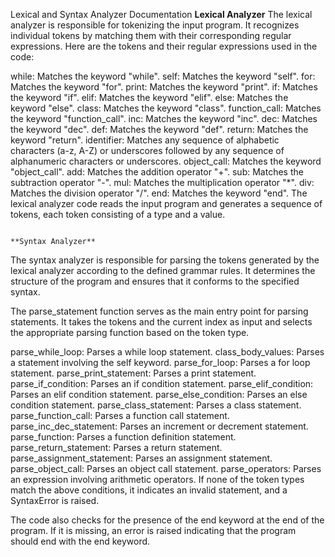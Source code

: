 Lexical and Syntax Analyzer Documentation
                                                                      **Lexical Analyzer**
The lexical analyzer is responsible for tokenizing the input program. It recognizes individual tokens by matching them with their corresponding regular expressions. Here are the tokens and their regular expressions used in the code:

while: Matches the keyword "while".
self: Matches the keyword "self".
for: Matches the keyword "for".
print: Matches the keyword "print".
if: Matches the keyword "if".
elif: Matches the keyword "elif".
else: Matches the keyword "else".
class: Matches the keyword "class".
function_call: Matches the keyword "function_call".
inc: Matches the keyword "inc".
dec: Matches the keyword "dec".
def: Matches the keyword "def".
return: Matches the keyword "return".
identifier: Matches any sequence of alphabetic characters (a-z, A-Z) or underscores followed by any sequence of alphanumeric characters or underscores.
object_call: Matches the keyword "object_call".
add: Matches the addition operator "+".
sub: Matches the subtraction operator "-".
mul: Matches the multiplication operator "*".
div: Matches the division operator "/".
end: Matches the keyword "end".
The lexical analyzer code reads the input program and generates a sequence of tokens, each token consisting of a type and a value.

                                                                    **Syntax Analyzer**
The syntax analyzer is responsible for parsing the tokens generated by the lexical analyzer according to the defined grammar rules. It determines the structure of the program and ensures that it conforms to the specified syntax.

The parse_statement function serves as the main entry point for parsing statements. It takes the tokens and the current index as input and selects the appropriate parsing function based on the token type.

parse_while_loop: Parses a while loop statement.
class_body_values: Parses a statement involving the self keyword.
parse_for_loop: Parses a for loop statement.
parse_print_statement: Parses a print statement.
parse_if_condition: Parses an if condition statement.
parse_elif_condition: Parses an elif condition statement.
parse_else_condition: Parses an else condition statement.
parse_class_statement: Parses a class statement.
parse_function_call: Parses a function call statement.
parse_inc_dec_statement: Parses an increment or decrement statement.
parse_function: Parses a function definition statement.
parse_return_statement: Parses a return statement.
parse_assignment_statement: Parses an assignment statement.
parse_object_call: Parses an object call statement.
parse_operators: Parses an expression involving arithmetic operators.
If none of the token types match the above conditions, it indicates an invalid statement, and a SyntaxError is raised.

The code also checks for the presence of the end keyword at the end of the program. If it is missing, an error is raised indicating that the program should end with the end keyword.
